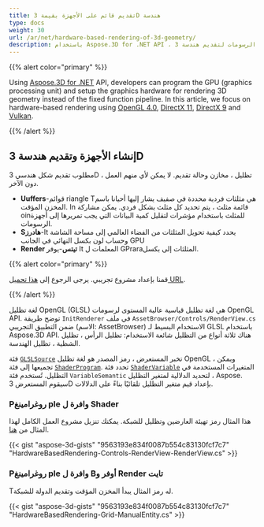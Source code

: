 ```yaml
---
title: تقديم قائم على الأجهزة بقيمة 3D هندسة
type: docs
weight: 30
url: /ar/net/hardware-based-rendering-of-3d-geometry/
description: باستخدام Aspose.3D for .NET API ، يمكن للمطورين برمجة وحدة معالجة الرسومات (وحدة معالجة الرسومات) وإعداد أجهزة الرسومات لتقديم هندسة 3D بدلاً من خط أنابيب الوظائف الثابتة.
---
```

{{% alert color="primary" %}}

Using [Aspose.3D for .NET](https://products.aspose.com/3d/net/) API, developers can program the GPU (graphics processing unit) and setup the graphics hardware for rendering 3D geometry instead of the fixed function pipeline. In this article, we focus on hardware-based rendering using [OpenGL 4.0](https://www.opengl.org/sdk/docs/man/html/glEnable.xhtml), [DirectX 11](https://msdn.microsoft.com/en-us/library/windows/desktop/hh404489\(v=vs.85\).aspx), [DirectX 9](https://msdn.microsoft.com/en-us/library/windows/desktop/bb147327\(v=vs.85\).aspx) and [Vulkan](https://www.khronos.org/registry/vulkan/specs/1.0/xhtml/vkspec.html#VkPipelineRasterizationStateCreateInfo).

{{% /alert %}}
##  **إنشاء الأجهزة وتقديم هندسة 3D**
مطلوب تقديم شكل هندسي 3D ، تظليل ، مخازن وحالة تقديم. لا يمكن لأي منهم العمل دون الآخر.

- **Uuffers**-قوائم riangle Tهي مثلثات فردية محددة في صفيف يشار إليها أحيانا باسم المخزن المؤقت. In قائمة مثلث ، يتم تحديد كل مثلث بشكل فردي. يمكن مشاركة oinللمثلث باستخدام مؤشرات لتقليل كمية البيانات التي يجب تمريرها إلى أجهزة الرسومات.
- **Sهادرز**-It يحدد كيفية تحويل المثلثات من الفضاء العالمي إلى مساحة الشاشة وحساب لون بكسل النهائي في الجانب GPU
- **Render تيتس**-يوفر It المعلمات ل GPraraالمثلثات إلى بكسل.

{{% alert color="primary" %}}

قمنا بإعداد مشروع تجريبي. يرجى الرجوع إلى [هذا تحميل URL](https://github.com/aspose-3d/Aspose.3D-for-.NET/tree/master/HardwareBasedRendering).

{{% /alert %}}

لغة تظليل OpenGL (GLSL) هي لغة تظليل قياسية عالية المستوى لرسومات OpenGL API. توضح طريقة `InitRenderer` في ملف `AssetBrowser/Controls/RenderView.cs` ضمن التطبيق التجريبي (الاسم: AssetBrowser) الاستخدام البسيط لـ GLSL باستخدام Aspose.3D API. هناك ثلاثة أنواع من التظليل شائعة الاستخدام: تظليل الرأس ، تظليل الشظية ، تظليل الهندسة.

فئة [`GLSLSource`](https://reference.aspose.com/3d/net/aspose.threed.render/glslsource) تخبر المستعرض ، رمز المصدر هو لغة تظليل OpenGL ، ويمكن تجميعها إلى فئة [`ShaderProgram`](https://reference.aspose.com/3d/net/aspose.threed.render/shaderprogram). تحدد فئة [`ShaderVariable`](https://reference.aspose.com/3d/net/aspose.threed.render/shadervariable) المتغيرات المستخدمة في التظليل. تُستخدم فئة `VariableSemantic` لتحديد الدلالية لمتغير التظليل ، Aspose. سيقوم المستعرض 3D بإعداد قيم متغير التظليل تلقائيًا بناءً على الدلالات.
###  **Pروغرامينغ ple وافرة ل Shader**
هذا المثال رمز تهيئة العارضين وتظليل للشبكة. يمكنك تنزيل مشروع العمل الكامل لهذا المثال من [هنا](https://github.com/aspose-3d/Aspose.3D-for-.NET/tree/master/HardwareBasedRendering).

{{< gist "aspose-3d-gists" "9563193e834f0087b554c83130fcf7c7" "HardwareBasedRendering-Controls-RenderView-RenderView.cs" >}}
###  **Pروغرامينغ ple وافرة ل Bأوفر و Render تايت**
Tله رمز المثال يبدأ المخزن المؤقت وتقديم الدولة للشبكة.

{{< gist "aspose-3d-gists" "9563193e834f0087b554c83130fcf7c7" "HardwareBasedRendering-Grid-ManualEntity.cs" >}}

